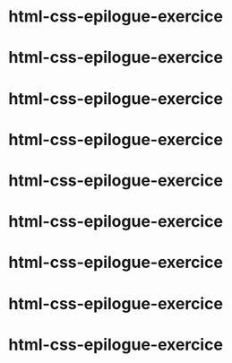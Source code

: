 # html-css-epilogue-exercice
# html-css-epilogue-exercice
# html-css-epilogue-exercice
# html-css-epilogue-exercice
# html-css-epilogue-exercice
# html-css-epilogue-exercice
# html-css-epilogue-exercice
# html-css-epilogue-exercice
# html-css-epilogue-exercice

